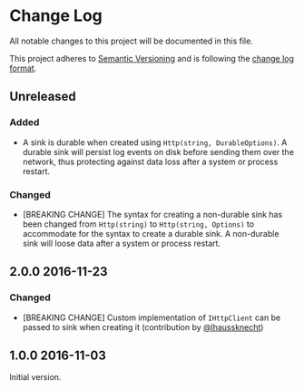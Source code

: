 # Change Log

All notable changes to this project will be documented in this file.

This project adheres to [Semantic Versioning](http://semver.org/) and is following the [change log format](http://keepachangelog.com/).

## Unreleased

### Added

- A sink is durable when created using `Http(string, DurableOptions)`. A durable sink will persist log events on disk before sending them over the network, thus protecting against data loss after a system or process restart.

### Changed

- [BREAKING CHANGE] The syntax for creating a non-durable sink has been changed from `Http(string)` to `Http(string, Options)` to accommodate for the syntax to create a durable sink. A non-durable sink will loose data after a system or process restart.

## 2.0.0 2016-11-23

### Changed

- [BREAKING CHANGE] Custom implementation of `IHttpClient` can be passed to sink when creating it (contribution by [@lhaussknecht](https://github.com/lhaussknecht))

## 1.0.0 2016-11-03

Initial version.
